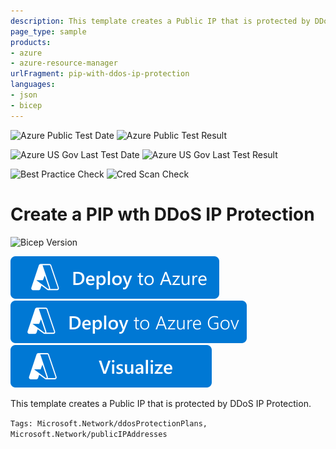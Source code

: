 ```yaml
---
description: This template creates a Public IP that is protected by DDoS IP Protection.
page_type: sample
products:
- azure
- azure-resource-manager
urlFragment: pip-with-ddos-ip-protection
languages:
- json
- bicep
---
```


![Azure Public Test Date](https://azurequickstartsservice.blob.core.windows.net/badges/pip-with-ddos-ip-protection/PublicLastTestDate.svg)
![Azure Public Test Result](https://azurequickstartsservice.blob.core.windows.net/badges/pip-with-ddos-ip-protection/PublicDeployment.svg)

![Azure US Gov Last Test Date](https://azurequickstartsservice.blob.core.windows.net/badges/pip-with-ddos-ip-protection/FairfaxLastTestDate.svg)
![Azure US Gov Last Test Result](https://azurequickstartsservice.blob.core.windows.net/badges/pip-with-ddos-ip-protection/FairfaxDeployment.svg)

![Best Practice Check](https://azurequickstartsservice.blob.core.windows.net/badges/pip-with-ddos-ip-protection/BestPracticeResult.svg)
![Cred Scan Check](https://azurequickstartsservice.blob.core.windows.net/badges/pip-with-ddos-ip-protection/CredScanResult.svg)

# Create a PIP wth DDoS IP Protection
![Bicep Version](https://azurequickstartsservice.blob.core.windows.net/badges/quickstarts/microsoft.network/pip-with-ddos-ip-protection/BicepVersion.svg)

[![Deploy To Azure](https://raw.githubusercontent.com/Azure/azure-quickstart-templates/master/1-CONTRIBUTION-GUIDE/images/deploytoazure.svg?sanitize=true)](https://portal.azure.com/#create/Microsoft.Template/uri/https%3A%2F%2Fraw.githubusercontent.com%2FAzure%2Fazure-quickstart-templates%2Fmaster%2Fquickstarts%2Fmicrosoft.network%2Fpip-with-ddos-ip-protection%2Fazuredeploy.json)
[![Deploy To Azure US Gov](https://raw.githubusercontent.com/Azure/azure-quickstart-templates/master/1-CONTRIBUTION-GUIDE/images/deploytoazuregov.svg?sanitize=true)](https://portal.azure.us/#create/Microsoft.Template/uri/https%3A%2F%2Fraw.githubusercontent.com%2FAzure%2Fazure-quickstart-templates%2Fmaster%2Fquickstarts%2Fmicrosoft.network%2Fpip-with-ddos-ip-protection%2Fazuredeploy.json)
[![Visualize](https://raw.githubusercontent.com/Azure/azure-quickstart-templates/master/1-CONTRIBUTION-GUIDE/images/visualizebutton.svg?sanitize=true)](http://armviz.io/#/?load=https%3A%2F%2Fraw.githubusercontent.com%2FAzure%2Fazure-quickstart-templates%2Fmaster%2Fquickstarts%2Fmicrosoft.network%2Fpip-with-ddos-ip-protection%2Fazuredeploy.json)

This template creates a Public IP that is protected by DDoS IP Protection.

`Tags: Microsoft.Network/ddosProtectionPlans, Microsoft.Network/publicIPAddresses`
